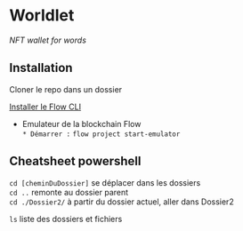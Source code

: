 # Worldlet
*NFT wallet for words*

## Installation
Cloner le repo dans un dossier

[Installer le Flow CLI](https://docs.onflow.org/flow-cli/install)
* Emulateur de la blockchain Flow  
`* Démarrer :`
`flow project start-emulator`

## Cheatsheet powershell
`cd [cheminDuDossier]` se déplacer dans les dossiers  
`cd ..` remonte au dossier parent  
`cd ./Dossier2/` à partir du dossier actuel, aller dans Dossier2  

`ls` liste des dossiers et fichiers  
